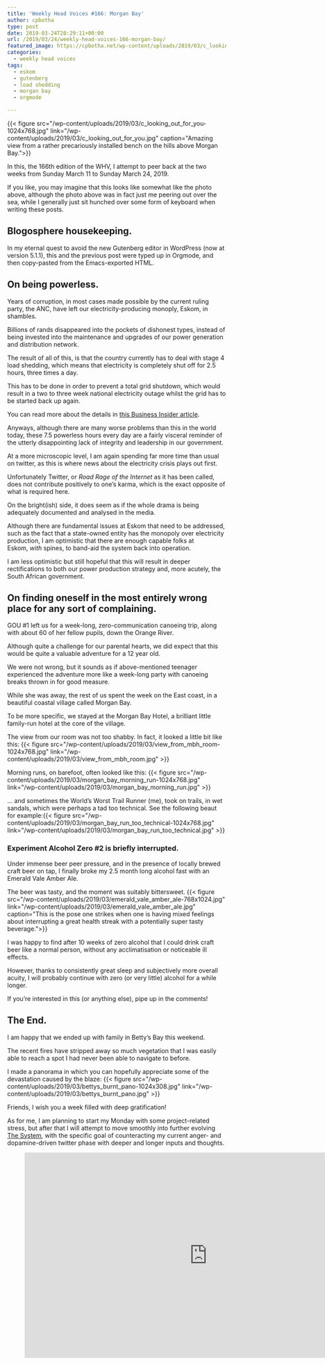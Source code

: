 ```yaml
---
title: 'Weekly Head Voices #166: Morgan Bay'
author: cpbotha
type: post
date: 2019-03-24T20:29:11+00:00
url: /2019/03/24/weekly-head-voices-166-morgan-bay/
featured_image: https://cpbotha.net/wp-content/uploads/2019/03/c_looking_out_for_you-1200x900.jpg
categories:
  - weekly head voices
tags:
  - eskom
  - gutenberg
  - load shedding
  - morgan bay
  - orgmode

---
```

{{< figure src="/wp-content/uploads/2019/03/c_looking_out_for_you-1024x768.jpg" link="/wp-content/uploads/2019/03/c_looking_out_for_you.jpg" caption="Amazing view from a rather precariously installed bench on the hills above Morgan Bay.">}} 

In this, the 166th edition of the WHV, I attempt to peer back at the two weeks from Sunday March 11 to Sunday March 24, 2019.

If you like, you may imagine that this looks like somewhat like the photo above, although the photo above was in fact just me peering out over the sea, while I generally just sit hunched over some form of keyboard when writing these posts.

## Blogosphere housekeeping.

In my eternal quest to avoid the new Gutenberg editor in WordPress (now at version 5.1.1), this and the previous post were typed up in Orgmode, and then copy-pasted from the Emacs-exported HTML.

## On being powerless.

Years of corruption, in most cases made possible by the current ruling party, the ANC, have left our electricity-producing monoply, Eskom, in shambles.

Billions of rands disappeared into the pockets of dishonest types, instead of being invested into the maintenance and upgrades of our power generation and distribution network.

The result of all of this, is that the country currently has to deal with stage 4 load shedding, which means that electricity is completely shut off for 2.5 hours, three times a day.

This has to be done in order to prevent a total grid shutdown, which would result in a two to three week national electricity outage whilst the grid has to be started back up again.

You can read more about the details in [this Business Insider article][1].

Anyways, although there are many worse problems than this in the world today, these 7.5 powerless hours every day are a fairly visceral reminder of the utterly disappointing lack of integrity and leadership in our government.

At a more microscopic level, I am again spending far more time than usual on twitter, as this is where news about the electricity crisis plays out first.

Unfortunately Twitter, or _Road Rage of the Internet_ as it has been called, does not contribute positively to one’s karma, which is the exact opposite of what is required here.

On the bright(ish) side, it does seem as if the whole drama is being adequately documented and analysed in the media.

Although there are fundamental issues at Eskom that need to be addressed, such as the fact that a state-owned entity has the monopoly over electricity production, I am optimistic that there are enough capable folks at Eskom, _with_ spines, to band-aid the system back into operation.

I am less optimistic but still hopeful that this will result in deeper rectifications to both our power production strategy and, more acutely, the South African government.

## On finding oneself in the most entirely wrong place for any sort of complaining.

GOU #1 left us for a week-long, zero-communication canoeing trip, along with about 60 of her fellow pupils, down the Orange River.

Although quite a challenge for our parental hearts, we did expect that this would be quite a valuable adventure for a 12 year old.

We were not wrong, but it sounds as if above-mentioned teenager experienced the adventure more like a week-long party with canoeing breaks thrown in for good measure.

While she was away, the rest of us spent the week on the East coast, in a beautiful coastal village called Morgan Bay.

To be more specific, we stayed at the Morgan Bay Hotel, a brilliant little family-run hotel at the core of the village.

The view from our room was not too shabby. In fact, it looked a little bit like this:
{{< figure src="/wp-content/uploads/2019/03/view_from_mbh_room-1024x768.jpg" link="/wp-content/uploads/2019/03/view_from_mbh_room.jpg" >}} 

Morning runs, on barefoot, often looked like this:
{{< figure src="/wp-content/uploads/2019/03/morgan_bay_morning_run-1024x768.jpg" link="/wp-content/uploads/2019/03/morgan_bay_morning_run.jpg" >}} 

… and sometimes the World’s Worst Trail Runner (me), took on trails, in wet sandals, which were perhaps a tad too technical. See the following beaut for example:{{< figure src="/wp-content/uploads/2019/03/morgan_bay_run_too_technical-1024x768.jpg" link="/wp-content/uploads/2019/03/morgan_bay_run_too_technical.jpg" >}} 

### Experiment Alcohol Zero #2 is briefly interrupted.

Under immense beer peer pressure, and in the presence of locally brewed craft beer on tap, I finally broke my 2.5 month long alcohol fast with an Emerald Vale Amber Ale.

The beer was tasty, and the moment was suitably bittersweet.
{{< figure src="/wp-content/uploads/2019/03/emerald_vale_amber_ale-768x1024.jpg" link="/wp-content/uploads/2019/03/emerald_vale_amber_ale.jpg" caption="This is the pose one strikes when one is having mixed feelings about interrupting a great health streak with a potentially super tasty beverage.">}} 

I was happy to find after 10 weeks of zero alcohol that I could drink craft beer like a normal person, without any acclimatisation or noticeable ill effects.

However, thanks to consistently great sleep and subjectively more overall acuity, I will probably continue with zero (or very little) alcohol for a while longer.

If you’re interested in this (or anything else), pipe up in the comments!

## The End.

I am happy that we ended up with family in Betty’s Bay this weekend.

The recent fires have stripped away so much vegetation that I was easily able to reach a spot I had never been able to navigate to before.

I made a panorama in which you can hopefully appreciate some of the devastation caused by the blaze:
{{< figure src="/wp-content/uploads/2019/03/bettys_burnt_pano-1024x308.jpg" link="/wp-content/uploads/2019/03/bettys_burnt_pano.jpg" >}} 

Friends, I wish you a week filled with deep gratification!

As for me, I am planning to start my Monday with some project-related stress, but after that I will attempt to move smoothly into further evolving [The System][2], with the specific goal of counteracting my current anger- and dopamine-driven twitter phase with deeper and longer inputs and thoughts.<figure class="wp-block-embed-youtube wp-block-embed is-type-video is-provider-youtube wp-embed-aspect-4-3 wp-has-aspect-ratio">
<div class="wp-block-embed__wrapper">
<span class="embed-youtube" style="text-align:center; display: block;"><iframe allowfullscreen="true" class="youtube-player" height="473" src="https://www.youtube.com/embed/brZ_WBEzw6E?version=3&amp;rel=1&amp;fs=1&amp;autohide=2&amp;showsearch=0&amp;showinfo=1&amp;iv_load_policy=1&amp;wmode=transparent" style="border:0;" type="text/html" width="840"></iframe></span>
</div></figure>

 [1]: https://www.businessinsider.co.za/6-quick-fixes-that-can-save-south-africa-from-more-load-shedding-2019-3
 [2]: /2019/01/06/the-2018-to-2019-transition-post/#evolve-the-system
